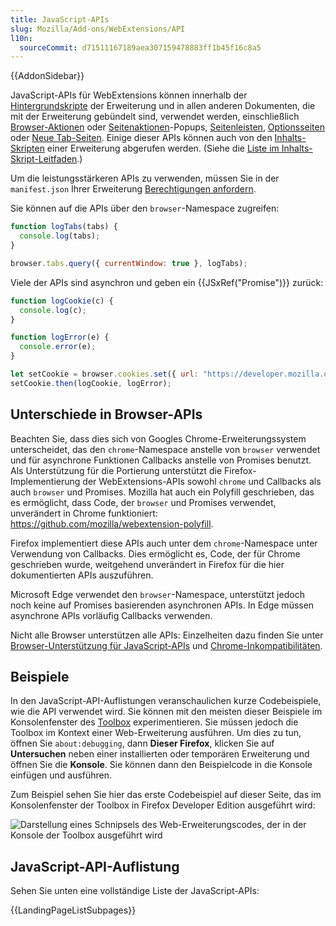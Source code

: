 ```yaml
---
title: JavaScript-APIs
slug: Mozilla/Add-ons/WebExtensions/API
l10n:
  sourceCommit: d71511167189aea307159478883ff1b45f16c8a5
---
```


{{AddonSidebar}}

JavaScript-APIs für WebExtensions können innerhalb der [Hintergrundskripte](/de/docs/Mozilla/Add-ons/WebExtensions/Anatomy_of_a_WebExtension#background_scripts) der Erweiterung und in allen anderen Dokumenten, die mit der Erweiterung gebündelt sind, verwendet werden, einschließlich [Browser-Aktionen](/de/docs/Mozilla/Add-ons/WebExtensions/user_interface/Toolbar_button) oder [Seitenaktionen](/de/docs/Mozilla/Add-ons/WebExtensions/user_interface/Page_actions)-Popups, [Seitenleisten](/de/docs/Mozilla/Add-ons/WebExtensions/user_interface/Sidebars), [Optionsseiten](/de/docs/Mozilla/Add-ons/WebExtensions/user_interface/Options_pages) oder [Neue Tab-Seiten](/de/docs/Mozilla/Add-ons/WebExtensions/manifest.json/chrome_url_overrides). Einige dieser APIs können auch von den [Inhalts-Skripten](/de/docs/Mozilla/Add-ons/WebExtensions/Anatomy_of_a_WebExtension#content_scripts) einer Erweiterung abgerufen werden. (Siehe die [Liste im Inhalts-Skript-Leitfaden](/de/docs/Mozilla/Add-ons/WebExtensions/Content_scripts#webextension_apis).)

Um die leistungsstärkeren APIs zu verwenden, müssen Sie in der `manifest.json` Ihrer Erweiterung [Berechtigungen anfordern](/de/docs/Mozilla/Add-ons/WebExtensions/manifest.json/permissions).

Sie können auf die APIs über den `browser`-Namespace zugreifen:

```js
function logTabs(tabs) {
  console.log(tabs);
}

browser.tabs.query({ currentWindow: true }, logTabs);
```

Viele der APIs sind asynchron und geben ein {{JSxRef("Promise")}} zurück:

```js
function logCookie(c) {
  console.log(c);
}

function logError(e) {
  console.error(e);
}

let setCookie = browser.cookies.set({ url: "https://developer.mozilla.org/" });
setCookie.then(logCookie, logError);
```

## Unterschiede in Browser-APIs

Beachten Sie, dass dies sich von Googles Chrome-Erweiterungssystem unterscheidet, das den `chrome`-Namespace anstelle von `browser` verwendet und für asynchrone Funktionen Callbacks anstelle von Promises benutzt. Als Unterstützung für die Portierung unterstützt die Firefox-Implementierung der WebExtensions-APIs sowohl `chrome` und Callbacks als auch `browser` und Promises. Mozilla hat auch ein Polyfill geschrieben, das es ermöglicht, dass Code, der `browser` und Promises verwendet, unverändert in Chrome funktioniert: <https://github.com/mozilla/webextension-polyfill>.

Firefox implementiert diese APIs auch unter dem `chrome`-Namespace unter Verwendung von Callbacks. Dies ermöglicht es, Code, der für Chrome geschrieben wurde, weitgehend unverändert in Firefox für die hier dokumentierten APIs auszuführen.

Microsoft Edge verwendet den `browser`-Namespace, unterstützt jedoch noch keine auf Promises basierenden asynchronen APIs. In Edge müssen asynchrone APIs vorläufig Callbacks verwenden.

Nicht alle Browser unterstützen alle APIs: Einzelheiten dazu finden Sie unter [Browser-Unterstützung für JavaScript-APIs](/de/docs/Mozilla/Add-ons/WebExtensions/Browser_support_for_JavaScript_APIs) und [Chrome-Inkompatibilitäten](/de/docs/Mozilla/Add-ons/WebExtensions/Chrome_incompatibilities).

## Beispiele

In den JavaScript-API-Auflistungen veranschaulichen kurze Codebeispiele, wie die API verwendet wird. Sie können mit den meisten dieser Beispiele im Konsolenfenster des [Toolbox](https://extensionworkshop.com/documentation/develop/debugging/#developer-tools-toolbox) experimentieren. Sie müssen jedoch die Toolbox im Kontext einer Web-Erweiterung ausführen. Um dies zu tun, öffnen Sie `about:debugging`, dann **Dieser Firefox**, klicken Sie auf **Untersuchen** neben einer installierten oder temporären Erweiterung und öffnen Sie die **Konsole**. Sie können dann den Beispielcode in die Konsole einfügen und ausführen.

Zum Beispiel sehen Sie hier das erste Codebeispiel auf dieser Seite, das im Konsolenfenster der Toolbox in Firefox Developer Edition ausgeführt wird:

![Darstellung eines Schnipsels des Web-Erweiterungscodes, der in der Konsole der Toolbox ausgeführt wird](javascript_exercised_in_console.jpg)

## JavaScript-API-Auflistung

Sehen Sie unten eine vollständige Liste der JavaScript-APIs:

{{LandingPageListSubpages}}
